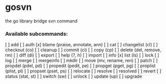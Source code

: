 # gosvn

the go library bridge svn command

### Available subcommands:
 [ ]  add
 [ ]  auth
 [x]  blame (praise, annotate, ann)
 [ ]  cat
 [ ]  changelist (cl)
 [ ]  checkout (co)
 [ ]  cleanup
 [ ]  commit (ci)
 [ ]  copy (cp)
 [ ]  delete (del, remove, rm)
 [ ]  diff (di)
 [ ]  export
 [ ]  help (?, h)
 [ ]  import
 [ ]  info
 [x]  list (ls)
 [ ]  lock
 [ ]  log
 [ ]  merge
 [ ]  mergeinfo
 [ ]  mkdir
 [ ]  move (mv, rename, ren)
 [ ]  patch
 [ ]  propdel (pdel, pd)
 [ ]  propedit (pedit, pe)
 [ ]  propget (pget, pg)
 [ ]  proplist (plist, pl)
 [ ]  propset (pset, ps)
 [ ]  relocate
 [ ]  resolve
 [ ]  resolved
 [ ]  revert
 [ ]  status (stat, st)
 [ ]  switch (sw)
 [ ]  unlock
 [ ]  update (up)
 [ ]  upgrade
